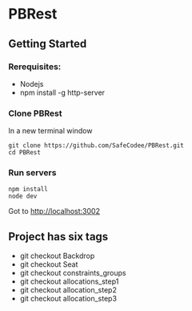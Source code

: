 # PBRest

## Getting Started

### Rerequisites:
* Nodejs
* npm install -g http-server

### Clone PBRest 
In a new terminal window
```
git clone https://github.com/SafeCodee/PBRest.git
cd PBRest
```
### Run servers
```
npm install
node dev
```

Got to [http://localhost:3002](http://localhost:3002)

## Project has six tags
* git checkout Backdrop 
* git checkout Seat
* git checkout constraints_groups
* git checkout allocations_step1
* git checkout allocation_step2
* git checkout allocation_step3
